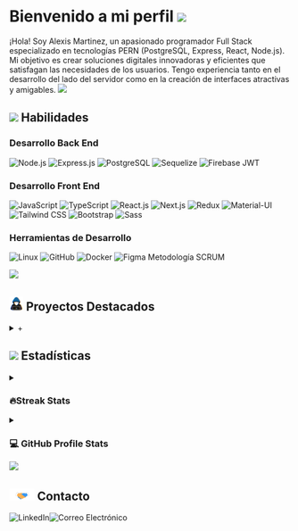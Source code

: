 # Bienvenido a mi perfil <img src="https://media.giphy.com/media/hvRJCLFzcasrR4ia7z/giphy.gif" width="35">

¡Hola! Soy Alexis Martinez, un apasionado programador Full Stack especializado en tecnologías PERN (PostgreSQL, Express, React, Node.js). Mi objetivo es crear soluciones digitales innovadoras y eficientes que satisfagan las necesidades de los usuarios. Tengo experiencia tanto en el desarrollo del lado del servidor como en la creación de interfaces atractivas y amigables.
<img src="https://user-images.githubusercontent.com/73097560/115834477-dbab4500-a447-11eb-908a-139a6edaec5c.gif">

## <img src="https://media2.giphy.com/media/QssGEmpkyEOhBCb7e1/giphy.gif?cid=ecf05e47a0n3gi1bfqntqmob8g9aid1oyj2wr3ds3mg700bl&rid=giphy.gif" width ="25"> Habilidades 

### Desarrollo Back End
![Node.js](https://img.shields.io/badge/-Node.js-339933?style=flat-square&logo=node.js&logoColor=white)
![Express.js](https://img.shields.io/badge/-Express.js-000000?style=flat-square&logo=express&logoColor=white)
![PostgreSQL](https://img.shields.io/badge/-PostgreSQL-336791?style=flat-square&logo=postgresql&logoColor=white)
![Sequelize](https://img.shields.io/badge/-Sequelize-52B0E7?style=flat-square&logo=sequelize&logoColor=white)
![Firebase](https://img.shields.io/badge/-Firebase-FFCA28?style=flat-square&logo=firebase&logoColor=black)
JWT

### Desarrollo Front End
![JavaScript](https://img.shields.io/badge/-JavaScript-F7DF1E?style=flat-square&logo=javascript&logoColor=black)
![TypeScript](https://img.shields.io/badge/-TypeScript-3178C6?style=flat-square&logo=typescript&logoColor=white)
![React.js](https://img.shields.io/badge/-React.js-61DAFB?style=flat-square&logo=react&logoColor=black)
![Next.js](https://img.shields.io/badge/-Next.js-000000?style=flat-square&logo=next.js&logoColor=white)
![Redux](https://img.shields.io/badge/-Redux-764ABC?style=flat-square&logo=redux&logoColor=white)
![Material-UI](https://img.shields.io/badge/-Material--UI-0081CB?style=flat-square&logo=material-ui&logoColor=white)
![Tailwind CSS](https://img.shields.io/badge/-Tailwind%20CSS-38B2AC?style=flat-square&logo=tailwind-css&logoColor=white)
![Bootstrap](https://img.shields.io/badge/-Bootstrap-7952B3?style=flat-square&logo=bootstrap&logoColor=white)
![Sass](https://img.shields.io/badge/-Sass-CC6699?style=flat-square&logo=sass&logoColor=white)

### Herramientas de Desarrollo
![Linux](https://img.shields.io/badge/-Linux-FCC624?style=flat-square&logo=linux&logoColor=black)
![GitHub](https://img.shields.io/badge/-GitHub-181717?style=flat-square&logo=github&logoColor=white)
![Docker](https://img.shields.io/badge/-Docker-2496ED?style=flat-square&logo=docker&logoColor=white)
![Figma](https://img.shields.io/badge/-Figma-F24E1E?style=flat-square&logo=figma&logoColor=white)
Metodología SCRUM

<img src="https://user-images.githubusercontent.com/73097560/115834477-dbab4500-a447-11eb-908a-139a6edaec5c.gif">

## <img src = "https://github.com/0xAbdulKhalid/0xAbdulKhalid/raw/main/assets/mdImages/about_me.gif" width = 25px> Proyectos Destacados
<details><summary>+</summary>
<div>
  <p align="center">
	<a href="https://github.com/AlexisMartinez98/CRM-RealState">
      		<img src="https://github-readme-stats.vercel.app/api/pin/?username=AlexisMartinez98&repo=CRM-RealState&theme=radical" alt="GitHub Stats" />
    	</a>
	<a href="https://github.com/AlexisMartinez98/Project-3D">
      		<img src="https://github-readme-stats.vercel.app/api/pin/?username=AlexisMartinez98&repo=Project-3D&theme=radical" alt="GitHub Stats" />
    	</a>
    	<a href="https://github.com/AlexisMartinez98/tmdb_alexis">
      		<img src="https://github-readme-stats.vercel.app/api/pin/?username=AlexisMartinez98&repo=tmdb_alexis&theme=radical" alt="GitHub Stats" />
    	</a>
    	<a href="https://github.com/AlexisMartinez98/Desafios-DesarroloWeb">
      		<img src="https://github-readme-stats.vercel.app/api/pin/?username=AlexisMartinez98&repo=Desafios-DesarroloWeb&theme=radical" alt="GitHub Stats" />
    	</a>
    	<a href="https://github.com/AlexisMartinez98/BarberShop-Alexis">
      		<img src="https://github-readme-stats.vercel.app/api/pin/?username=AlexisMartinez98&repo=BarberShop-Alexis&theme=radical" alt="GitHub Stats" />
    	</a>
  </p>
</div>
</details>

## <img src="https://media.giphy.com/media/iY8CRBdQXODJSCERIr/giphy.gif" width="35"> Estadísticas
<details><summary><h3>🔥Streak Stats</h3></summary>

----	

<p align="center"><img src="https://github-readme-streak-stats.herokuapp.com/?user=AlexisMartinez98&theme=radical" alt="7oSkaaa" /></p>

</details>
<details><summary><h3>💻 GitHub Profile Stats</h3></summary>

----	

<p align="center"><img src="https://github-readme-stats.vercel.app/api?username=AlexisMartinez98&show_icons=true&theme=radical&token=${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}" alt="Estadísticas de GitHub"></p>

</details>

<img src="https://user-images.githubusercontent.com/73097560/115834477-dbab4500-a447-11eb-908a-139a6edaec5c.gif">

## <img src="https://github.com/0xAbdulKhalid/0xAbdulKhalid/raw/main/assets/mdImages/handshake.gif" width ="45"> Contacto

[<img align="left" alt="LinkedIn" src="https://img.shields.io/badge/-LinkedIn-0077B5?style=flat-square&logo=linkedin&logoColor=white" />](https://www.linkedin.com/in/alexismartinez98/)
[<img align="left" alt="Correo Electrónico" src="https://img.shields.io/badge/-Correo%20Electrónico-red?style=flat-square&logo=gmail&logoColor=white" />](mailto:as.alexismartinez@gmail.com)

